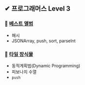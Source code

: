 ## ✔ 프로그래머스 Level 3

### 🎈 [베스트 앨범](https://github.com/saseungmin/algorithm_study/tree/master/Level%203/%EB%B2%A0%EC%8A%A4%ED%8A%B8%20%EC%95%A8%EB%B2%94)
- 해시
- JSONArray, push, sort, parseInt

### 🎈 [타일 장식물](https://github.com/saseungmin/algorithm_study/tree/master/Level%203/%ED%83%80%EC%9D%BC%20%EC%9E%A5%EC%8B%9D%EB%AC%BC)
- 동적계획법(Dynamic Programming)
- 피보나치 수열
- `push`